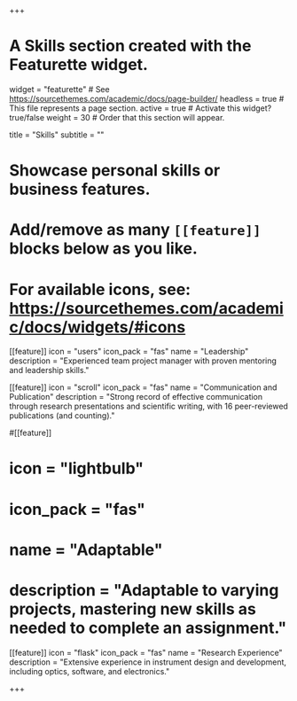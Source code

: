 +++
# A Skills section created with the Featurette widget.
widget = "featurette"  # See https://sourcethemes.com/academic/docs/page-builder/
headless = true  # This file represents a page section.
active = true  # Activate this widget? true/false
weight = 30  # Order that this section will appear.

title = "Skills"
subtitle = ""

# Showcase personal skills or business features.
# 
# Add/remove as many `[[feature]]` blocks below as you like.
# 
# For available icons, see: https://sourcethemes.com/academic/docs/widgets/#icons

[[feature]]
  icon = "users"
  icon_pack = "fas"
  name = "Leadership"
  description = "Experienced team project manager with proven mentoring and leadership skills."

[[feature]]
  icon = "scroll"
  icon_pack = "fas"
  name = "Communication and Publication"
  description = "Strong record of effective communication through research presentations and scientific writing, with 16 peer-reviewed publications (and counting)."  

#[[feature]]
#  icon = "lightbulb"
#  icon_pack = "fas"
#  name = "Adaptable"
#  description = "Adaptable to varying projects, mastering new skills as needed to complete an assignment."

[[feature]]
  icon = "flask"
  icon_pack = "fas"
  name = "Research Experience"
  description = "Extensive experience in instrument design and development, including optics, software, and electronics."

+++
